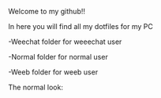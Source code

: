 Welcome to my github!!

In here you will find all my dotfiles for my PC

-Weechat folder for weeechat user

-Normal folder for normal user

-Weeb folder for weeb user

The normal look:

